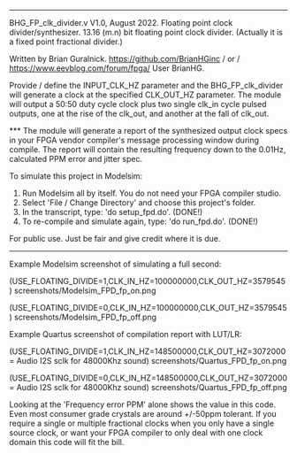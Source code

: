 **************************************************************************************************

  BHG_FP_clk_divider.v   V1.0, August 2022.
  Floating point clock divider/synthesizer.
  13.16 (m.n) bit floating point clock divider. (Actually it is a fixed point fractional divider.)
  
  Written by Brian Guralnick.
  https://github.com/BrianHGinc / or / https://www.eevblog.com/forum/fpga/ User BrianHG.
  
  Provide / define the INPUT_CLK_HZ parameter and the BHG_FP_clk_divider
  will generate a clock at the specified CLK_OUT_HZ parameter.  The module
  will output a 50:50 duty cycle clock plus two single clk_in cycle pulsed
  outputs, one at the rise of the clk_out, and another at the fall of clk_out.
  
  *** The module will generate a report of the synthesized output clock specs
  in your FPGA vendor compiler's message processing window during compile.
  The report will contain the resulting frequency down to the 0.01Hz,
  calculated PPM error and jitter spec.
  
  To simulate this project in Modelsim:
   1) Run Modelsim all by itself.  You do not need your FPGA compiler studio.
   2) Select 'File / Change Directory' and choose this project's folder.
   3) In the transcript, type:                'do setup_fpd.do'.  (DONE!)
   4) To re-compile and simulate again, type: 'do run_fpd.do'.    (DONE!)
  
  For public use.  Just be fair and give credit where it is due.

**************************************************************************************************

Example Modelsim screenshot of simulating a full second:

(USE_FLOATING_DIVIDE=1,CLK_IN_HZ=100000000,CLK_OUT_HZ=3579545)
screenshots/Modelsim_FPD_fp_on.png

(USE_FLOATING_DIVIDE=0,CLK_IN_HZ=100000000,CLK_OUT_HZ=3579545)
screenshots/Modelsim_FPD_fp_off.png


Example Quartus screenshot of compilation report with LUT/LR:

(USE_FLOATING_DIVIDE=1,CLK_IN_HZ=148500000,CLK_OUT_HZ=3072000 = Audio I2S sclk for 48000Khz sound)
screenshots/Quartus_FPD_fp_on.png

(USE_FLOATING_DIVIDE=0,CLK_IN_HZ=148500000,CLK_OUT_HZ=3072000 = Audio I2S sclk for 48000Khz sound)
screenshots/Quartus_FPD_fp_off.png


Looking at the 'Frequency error PPM' alone shows the value in this code.
Even most consumer grade crystals are around +/-50ppm tolerant.
If you require a single or multiple fractional clocks when you only have a single source clock,
or want your FPGA compiler to only deal with one clock domain this code will fit the bill.

